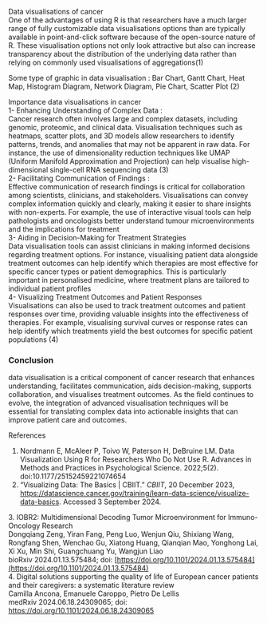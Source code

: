 Data visualisations of cancer  
One of the advantages of using R is that researchers have a much larger range of fully customizable data visualisations options than are typically available in point-and-click software because of the open-source nature of R. These visualisation options not only look attractive but also can increase transparency about the distribution of the underlying data rather than relying on commonly used visualisations of aggregations(1) 

Some type of graphic in data visualisation : Bar Chart, Gantt Chart, Heat Map, Histogram Diagram, Network Diagram, Pie Chart, Scatter Plot (2)

Importance data visualisations in cancer   
 1- Enhancing Understanding of Complex Data :  
 Cancer research often involves large and complex datasets, including genomic, proteomic, and clinical data. Visualisation techniques such as heatmaps, scatter plots, and 3D models allow researchers to identify patterns, trends, and anomalies that may not be apparent in raw data. For instance, the use of dimensionality reduction techniques like UMAP (Uniform Manifold Approximation and Projection) can help visualise high-dimensional single-cell RNA sequencing data (3)  
2- Facilitating Communication of Findings :   
Effective communication of research findings is critical for collaboration among scientists, clinicians, and stakeholders. Visualisations can convey complex information quickly and clearly, making it easier to share insights with non-experts. For example, the use of interactive visual tools can help pathologists and oncologists better understand tumour microenvironments and the implications for treatment   
3- Aiding in Decision-Making for Treatment Strategies  
Data visualisation tools can assist clinicians in making informed decisions regarding treatment options. For instance, visualising patient data alongside treatment outcomes can help identify which therapies are most effective for specific cancer types or patient demographics. This is particularly important in personalised medicine, where treatment plans are tailored to individual patient profiles   
4- Visualizing Treatment Outcomes and Patient Responses  
Visualisations can also be used to track treatment outcomes and patient responses over time, providing valuable insights into the effectiveness of therapies. For example, visualising survival curves or response rates can help identify which treatments yield the best outcomes for specific patient populations (4)

### 

### Conclusion

data visualisation is a critical component of cancer research that enhances understanding, facilitates communication, aids decision-making, supports collaboration, and visualises treatment outcomes. As the field continues to evolve, the integration of advanced visualisation techniques will be essential for translating complex data into actionable insights that can improve patient care and outcomes.

References

1. Nordmann E, McAleer P, Toivo W, Paterson H, DeBruine LM. Data Visualization Using R for Researchers Who Do Not Use R. Advances in Methods and Practices in Psychological Science. 2022;5(2). doi:10.1177/25152459221074654  
2. “Visualizing Data: The Basics | CBIIT.” *CBIIT*, 20 December 2023, https://datascience.cancer.gov/training/learn-data-science/visualize-data-basics. Accessed 3 September 2024\.

 3\.  IOBR2: Multidimensional Decoding Tumor Microenvironment for Immuno-Oncology Research  
Dongqiang Zeng, Yiran Fang, Peng Luo, Wenjun Qiu, Shixiang Wang, Rongfang Shen, Wenchao Gu, Xiatong Huang, Qianqian Mao, Yonghong Lai, Xi Xu, Min Shi, Guangchuang Yu, Wangjun Liao  
bioRxiv 2024.01.13.575484; doi: [https://doi.org/10.1101/2024.01.13.575484](https://doi.org/10.1101/2024.01.13.575484)  
4\. Digital solutions supporting the quality of life of European cancer patients and their caregivers: a systematic literature review  
Camilla Ancona, Emanuele Caroppo, Pietro De Lellis  
medRxiv 2024.06.18.24309065; doi: https://doi.org/10.1101/2024.06.18.24309065


